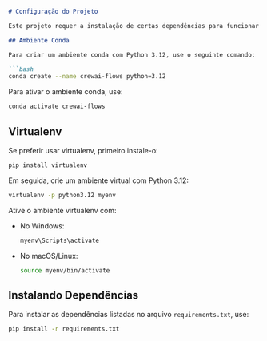 
```markdown
# Configuração do Projeto

Este projeto requer a instalação de certas dependências para funcionar corretamente. Siga as instruções abaixo para configurar seu ambiente.

## Ambiente Conda

Para criar um ambiente conda com Python 3.12, use o seguinte comando:

```bash
conda create --name crewai-flows python=3.12
```

Para ativar o ambiente conda, use:

```bash
conda activate crewai-flows
```

## Virtualenv

Se preferir usar virtualenv, primeiro instale-o:

```bash
pip install virtualenv
```

Em seguida, crie um ambiente virtual com Python 3.12:

```bash
virtualenv -p python3.12 myenv
```

Ative o ambiente virtualenv com:

- No Windows:
  ```bash
  myenv\Scripts\activate
  ```
- No macOS/Linux:
  ```bash
  source myenv/bin/activate
  ```

## Instalando Dependências

Para instalar as dependências listadas no arquivo `requirements.txt`, use:

```bash
pip install -r requirements.txt
```
```
